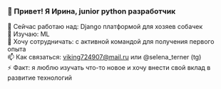 ### 👋 Привет! Я Ирина, junior python разработчик

🔭 Сейчас работаю над: Django платформой для хозяев собачек  
🌱 Изучаю: ML  
👯 Хочу сотрудничать: c активной командой для получения первого опыта  
📫 Как связаться: viking724907@mail.ru или @selena_terner (tg)  
⚡ Факт: я люблю изучать что-то новое и хочу внести свой вклад в развитие технологий  
